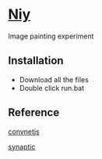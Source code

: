 [Niy](https://github.com/microic/niy)
====  
Image painting experiment 

Installation
----
* Download all the files
* Double click run.bat

Reference
----
[convnetjs](http://cs.stanford.edu/people/karpathy/convnetjs/demo/image_regression.html)

[synaptic](http://caza.la/synaptic/#/paint-an-image)
